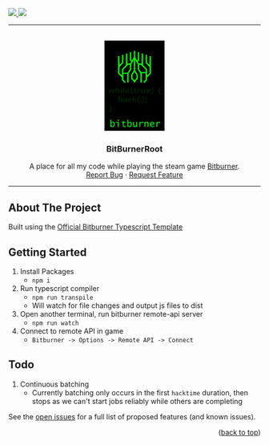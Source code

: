 <!-- Improved compatibility of back to top link: See: https://github.com/othneildrew/Best-README-Template/pull/73 -->
<a name="readme-top"></a>
<!--
*** Thanks for checking out the Best-README-Template. If you have a suggestion
*** that would make this better, please fork the repo and create a pull request
*** or simply open an issue with the tag "enhancement".
*** Don't forget to give the project a star!
*** Thanks again! Now go create something AMAZING! :D
-->
<div>
<a href="https://store.steampowered.com/app/1812820/Bitburner">
<img src="https://img.shields.io/badge/BitBurner-000000?style=flat&logo=steam&logoColor=white&label=Steam" /> 
</a>
<img src="https://img.shields.io/badge/Typescript-%23007ACC.svg?style=flat&logo=typescript&logoColor=white" /> 
</div>

---

<!-- PROJECT LOGO -->
<br />
<div align="center">
<img src="docs/images/bitburner-logo.jpg" alt="Logo" width="120" height="180">

<h3 align="center">BitBurnerRoot</h3>

  <p align="center">
    A place for all my code while playing the steam game <a href="https://store.steampowered.com/app/1812820/Bitburner">Bitburner</a>.
    <br />
    <a href="https://github.com/github_username/repo_name/issues">Report Bug</a>
    ·
    <a href="https://github.com/github_username/repo_name/issues">Request Feature</a>
  </p>
</div>

---

<!-- ABOUT THE PROJECT -->
## About The Project

Built using the [Official Bitburner Typescript Template](https://github.com/bitburner-official/typescript-template)


<!-- GETTING STARTED -->
## Getting Started

1. Install Packages
    - `npm i`
2. Run typescript compiler
    - `npm run transpile`
    - Will watch for file changes and output js files to dist
3. Open another terminal, run bitburner remote-api server
    - `npm run watch`
4. Connect to remote API in game
    - `Bitburner -> Options -> Remote API -> Connect`

## Todo

1. Continuous batching
    - Currently batching only occurs in the first `hacktime` duration, then stops as we can't start jobs reliably while others are completing

See the [open issues](https://github.com/github_username/repo_name/issues) for a full list of proposed features (and known issues).

<p align="right">(<a href="#readme-top">back to top</a>)</p>

